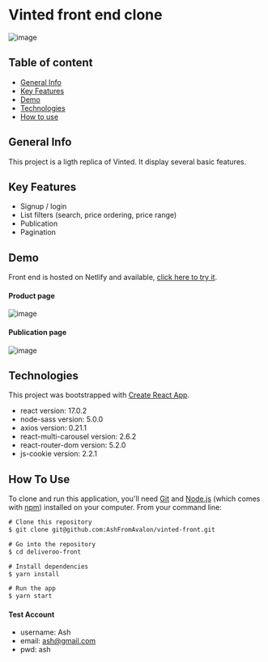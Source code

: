 # Vinted front end clone

![image](https://user-images.githubusercontent.com/71220636/122909382-6e3b6800-d355-11eb-8c47-13c80a428cbc.png)

## Table of content 

* [General Info](#general-info)
* [Key Features](#key-features)
* [Demo](#demo)
* [Technologies](#technologies)
* [How to use](#how-to-use)

## General Info

This project is a ligth replica of Vinted.
It display several basic features.

## Key Features

* Signup / login
* List filters (search, price ordering, price range)
* Publication
* Pagination


## Demo 

Front end is hosted on Netlify and available, [click here to try it](https://thomas-lebihan-vinted-front.netlify.app/). 

#### Product page

![image](https://user-images.githubusercontent.com/71220636/122909831-e144de80-d355-11eb-8c04-1b19909feb28.png)

#### Publication page

![image](https://user-images.githubusercontent.com/71220636/122910300-56b0af00-d356-11eb-829f-c43c575ba1a5.png)


## Technologies

This project was bootstrapped with [Create React App](https://github.com/facebook/create-react-app).

* react version: 17.0.2
* node-sass version: 5.0.0
* axios version: 0.21.1
* react-multi-carousel version: 2.6.2
* react-router-dom version: 5.2.0
* js-cookie version: 2.2.1


## How To Use
To clone and run this application, you'll need [Git](https://git-scm.com/) and [Node.js](https://nodejs.org/en/download/) (which comes with [npm](http://npmjs.com/)) installed on your computer. From your command line:

```diff
# Clone this repository
$ git clone git@github.com:AshFromAvalon/vinted-front.git

# Go into the repository
$ cd deliveroo-front

# Install dependencies
$ yarn install

# Run the app
$ yarn start
```

#### Test Account
* username: Ash
* email: ash@gmail.com
* pwd: ash
